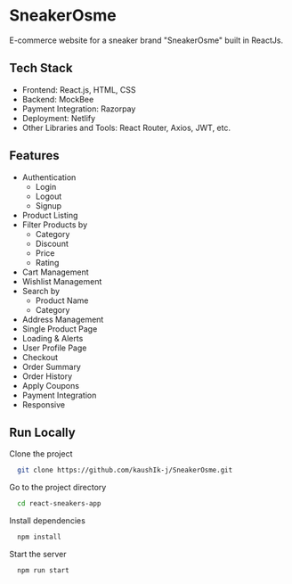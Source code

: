 
# SneakerOsme

E-commerce website for a sneaker brand "SneakerOsme" built in ReactJs. 


## Tech Stack

- Frontend: React.js, HTML, CSS
- Backend: MockBee
- Payment Integration: Razorpay
- Deployment: Netlify
- Other Libraries and Tools: React Router, Axios, JWT, etc.

## Features

- Authentication
  - Login
  - Logout
  - Signup
- Product Listing
- Filter Products by
  - Category
  - Discount
  - Price
  - Rating
- Cart Management
- Wishlist Management
- Search by
  - Product Name
  - Category
- Address Management
- Single Product Page
- Loading & Alerts
- User Profile Page
- Checkout
- Order Summary
- Order History
- Apply Coupons
- Payment Integration
- Responsive



## Run Locally

Clone the project

```bash
  git clone https://github.com/kaushIk-j/SneakerOsme.git
```

Go to the project directory

```bash
  cd react-sneakers-app
```

Install dependencies

```bash
  npm install
```

Start the server

```bash
  npm run start
```



